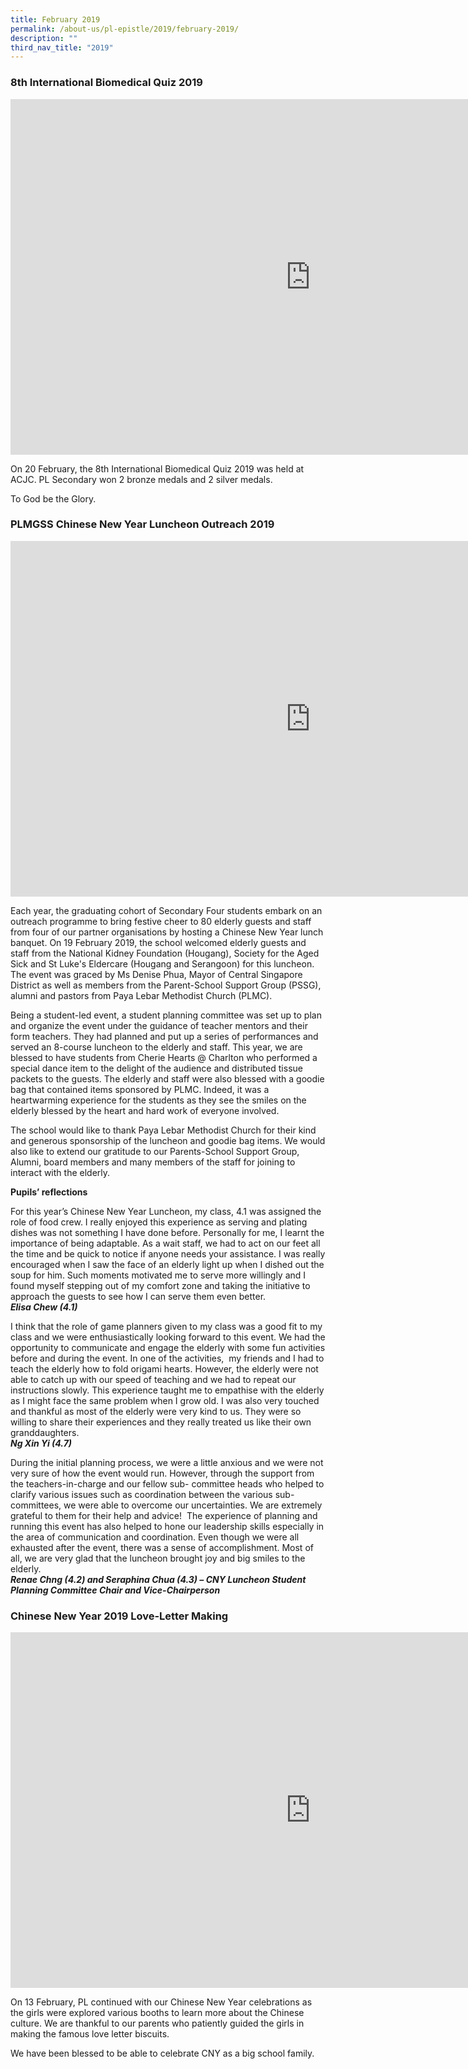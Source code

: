 ```yaml
---
title: February 2019
permalink: /about-us/pl-epistle/2019/february-2019/
description: ""
third_nav_title: "2019"
---
```

### 8th International Biomedical Quiz 2019

<iframe allowfullscreen="true" height="569" width="960" frameborder="0" src="https://docs.google.com/presentation/d/e/2PACX-1vTHBL8pg0xa2-7UH-oKtQv4QnWwmIRHuuczn0eXEr73E1HJwWcKuwxB24bykoucm_4c5MrN2866sSM-/embed?start=true&amp;loop=true&amp;delayms=3000"></iframe>

On 20 February, the 8th International Biomedical Quiz 2019 was held at ACJC. PL Secondary won 2 bronze medals and 2 silver medals.  
  
To God be the Glory.

### PLMGSS Chinese New Year Luncheon Outreach 2019

<iframe allowfullscreen="true" height="569" width="960" frameborder="0" src="https://docs.google.com/presentation/d/e/2PACX-1vT4W20gWEILYgadcD6WLQIN_XhVLd8iNh9za9n3ZdDVkHBdk1FNNluLukOfDT9aiPamRwYzZsGRThAj/embed?start=true&amp;loop=true&amp;delayms=3000"></iframe>

Each year, the graduating cohort of Secondary Four students embark on an outreach programme to bring festive cheer to 80 elderly guests and staff from four of our partner organisations by hosting a Chinese New Year lunch banquet. On 19 February 2019, the school welcomed elderly guests and staff from the National Kidney Foundation (Hougang), Society for the Aged Sick and St Luke's Eldercare (Hougang and Serangoon) for this luncheon. The event was graced by Ms Denise Phua, Mayor of Central Singapore District as well as members from the Parent-School Support Group (PSSG), alumni and pastors from Paya Lebar Methodist Church (PLMC).  
  
Being a student-led event, a student planning committee was set up to plan and organize the event under the guidance of teacher mentors and their form teachers. They had planned and put up a series of performances and served an 8-course luncheon to the elderly and staff. This year, we are blessed to have students from Cherie Hearts @ Charlton who performed a special dance item to the delight of the audience and distributed tissue packets to the guests. The elderly and staff were also blessed with a goodie bag that contained items sponsored by PLMC. Indeed, it was a heartwarming experience for the students as they see the smiles on the elderly blessed by the heart and hard work of everyone involved. &nbsp;  
  
The school would like to thank Paya Lebar Methodist Church for their kind and generous sponsorship of the luncheon and goodie bag items. We would also like to extend our gratitude to our Parents-School Support Group, Alumni, board members and many members of the staff for joining to interact with the elderly.  
  
**Pupils’ reflections**  
  
For this year’s Chinese New Year Luncheon, my class, 4.1 was assigned the role of food crew. I really enjoyed this experience as serving and plating dishes was not something I have done before. Personally for me, I learnt the importance of being adaptable. As a wait staff, we had to act on our feet all the time and be quick to notice if anyone needs your assistance. I was really encouraged when I saw the face of an elderly light up when I dished out the soup for him. Such moments motivated me to serve more willingly and I found myself stepping out of my comfort zone and taking the initiative to approach the guests to see how I can serve them even better.  <br>
**_Elisa Chew (4.1)_** &nbsp;  
  
I think that the role of game planners given to my class was a good fit to my class and we were enthusiastically looking forward to this event. We had the opportunity to communicate and engage the elderly with some fun activities before and during the event. In one of the activities,&nbsp; my friends and I had to teach the elderly how to fold origami hearts. However, the elderly were not able to catch up with our speed of teaching and we had to repeat our instructions slowly. This experience taught me to empathise with the elderly as I might face the same problem when I grow old. I was also very touched and thankful as most of the elderly were very kind to us. They were so willing to share their experiences and they really treated us like their own granddaughters.  <br>
_**Ng Xin Yi (4.7)**_  
  
During the initial planning process, we were a little anxious and we were not very sure of how the event would run. However, through the support from the teachers-in-charge and our fellow sub- committee heads who helped to clarify various issues such as coordination between the various sub-committees, we were able to overcome our uncertainties. We are extremely grateful to them for their help and advice!&nbsp; The experience of planning and running this event has also helped to hone our leadership skills especially in the area of communication and coordination. Even though we were all exhausted after the event, there was a sense of accomplishment. Most of all, we are very glad that the luncheon brought joy and big smiles to the elderly.  <br>
_**Renae Chng (4.2) and Seraphina Chua (4.3) – CNY Luncheon Student Planning Committee Chair and Vice-Chairperson**_

### Chinese New Year 2019 Love-Letter Making

<iframe allowfullscreen="true" height="569" width="960" frameborder="0" src="https://docs.google.com/presentation/d/e/2PACX-1vTJZFGt7AoF8Hp8kMaYIBLxY9WSlDd6o0fPO5M8ZQnITGPWgKBGhE7v34VvOgknHnonw_oGWPkd4Yhn/embed?start=true&amp;loop=true&amp;delayms=3000"></iframe>

On 13 February, PL continued with our Chinese New Year celebrations as the girls were explored various booths to learn more about the Chinese culture. We are thankful to our parents who patiently guided the girls in making the famous love letter biscuits.  
  
We have been blessed to be able to celebrate CNY as a big school family.

